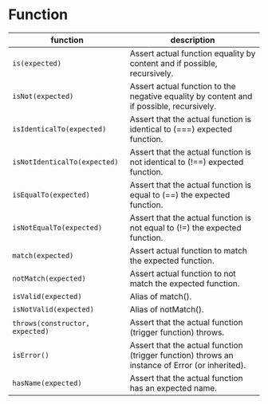 # Function


| function | description |
| -- | -- |
|` is(expected) `                   | Assert actual function equality by content and if possible, recursively. |
|` isNot(expected) `                | Assert actual function to the negative equality by content and if possible, recursively. |
|` isIdenticalTo(expected) `        | Assert that the actual function is identical to (===) expected function. |
|` isNotIdenticalTo(expected) `     | Assert that the actual function is not identical to (!==) expected function. |
|` isEqualTo(expected) `            | Assert that the actual function is equal to (==) the expected function. |
|` isNotEqualTo(expected) `         | Assert that the actual function is not equal to (!=) the expected function. |
|` match(expected) `                | Assert actual function to match the expected function. |
|` notMatch(expected) `             | Assert actual function to not match the expected function. |
|` isValid(expected) `              | Alias of match(). |
|` isNotValid(expected) `           | Alias of notMatch(). |
|` throws(constructor, expected) `  | Assert that the actual function (trigger function) throws. |
|` isError() `                      | Assert that the actual function (trigger function) throws an instance of Error (or inherited). |
|` hasName(expected) `              | Assert that the actual function has an expected name. |
